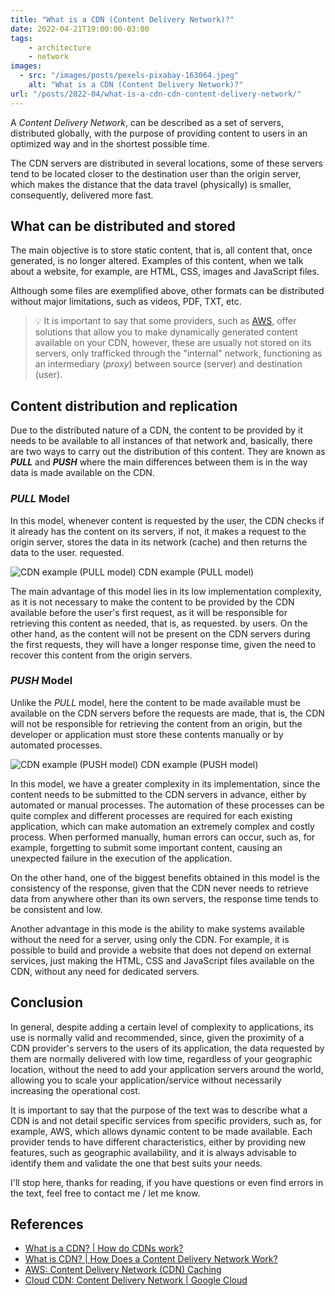 ```yaml
---
title: "What is a CDN (Content Delivery Network)?"
date: 2022-04-21T19:00:00-03:00
tags:
    - architecture
    - network
images: 
  - src: "/images/posts/pexels-pixabay-163064.jpeg"
    alt: "What is a CDN (Content Delivery Network)?"
url: "/posts/2022-04/what-is-a-cdn-cdn-content-delivery-network/"
---
```


A *Content Delivery Network*, can be described as a set of servers, distributed globally, with the purpose of providing content to users in an optimized way and in the shortest possible time.

The CDN servers are distributed in several locations, some of these servers tend to be located closer to the destination user than the origin server, which makes the distance that the data travel (physically) is smaller, consequently, delivered more fast.

## What can be distributed and stored

The main objective is to store static content, that is, all content that, once generated, is no longer altered. Examples of this content, when we talk about a website, for example, are HTML, CSS, images and JavaScript files.

Although some files are exemplified above, other formats can be distributed without major limitations, such as videos, PDF, TXT, etc.

> 💡 It is important to say that some providers, such as [AWS](https://aws.amazon.com/caching/cdn/), offer solutions that allow you to make dynamically generated content available on your CDN, however, these are usually not stored on its servers, only trafficked through the "internal" network, functioning as an intermediary (*proxy*) between source (server) and destination (user).

## Content distribution and replication

Due to the distributed nature of a CDN, the content to be provided by it needs to be available to all instances of that network and, basically, there are two ways to carry out the distribution of this content. They are known as ***PULL*** and ***PUSH*** where the main differences between them is in the way data is made available on the CDN.

### *PULL* Model

In this model, whenever content is requested by the user, the CDN checks if it already has the content on its servers, if not, it makes a request to the origin server, stores the data in its network (cache) and then returns the data to the user. requested.

![CDN example (PULL model)](/images/posts/20220421-cdn-pull.png#center)
  CDN example (PULL model)

The main advantage of this model lies in its low implementation complexity, as it is not necessary to make the content to be provided by the CDN available before the user's first request, as it will be responsible for retrieving this content as needed, that is, as requested. by users. On the other hand, as the content will not be present on the CDN servers during the first requests, they will have a longer response time, given the need to recover this content from the origin servers.

### *PUSH* Model

Unlike the *PULL* model, here the content to be made available must be available on the CDN servers before the requests are made, that is, the CDN will not be responsible for retrieving the content from an origin, but the developer or application must store these contents manually or by automated processes.

![CDN example (PUSH model)](/images/posts/20220421-cdn-push.png#center)
  CDN example (PUSH model)

In this model, we have a greater complexity in its implementation, since the content needs to be submitted to the CDN servers in advance, either by automated or manual processes. The automation of these processes can be quite complex and different processes are required for each existing application, which can make automation an extremely complex and costly process. When performed manually, human errors can occur, such as, for example, forgetting to submit some important content, causing an unexpected failure in the execution of the application.

On the other hand, one of the biggest benefits obtained in this model is the consistency of the response, given that the CDN never needs to retrieve data from anywhere other than its own servers, the response time tends to be consistent and low.

Another advantage in this mode is the ability to make systems available without the need for a server, using only the CDN. For example, it is possible to build and provide a website that does not depend on external services, just making the HTML, CSS and JavaScript files available on the CDN, without any need for dedicated servers.

## Conclusion

In general, despite adding a certain level of complexity to applications, its use is normally valid and recommended, since, given the proximity of a CDN provider's servers to the users of its application, the data requested by them are normally delivered with low time, regardless of your geographic location, without the need to add your application servers around the world, allowing you to scale your application/service without necessarily increasing the operational cost.

It is important to say that the purpose of the text was to describe what a CDN is and not detail specific services from specific providers, such as, for example, AWS, which allows dynamic content to be made available. Each provider tends to have different characteristics, either by providing new features, such as geographic availability, and it is always advisable to identify them and validate the one that best suits your needs.

I'll stop here, thanks for reading, if you have questions or even find errors in the text, feel free to contact me / let me know.

## References

- [What is a CDN? | How do CDNs work?](https://www.cloudflare.com/en-ca/learning/cdn/what-is-a-cdn/)
- [What is CDN? | How Does a Content Delivery Network Work?](https://www.belugacdn.com/blog/cdn/what-is-cdn/)
- [AWS: Content Delivery Network (CDN) Caching](https://aws.amazon.com/caching/cdn/)
- [Cloud CDN: Content Delivery Network | Google Cloud](https://cloud.google.com/cdn)
